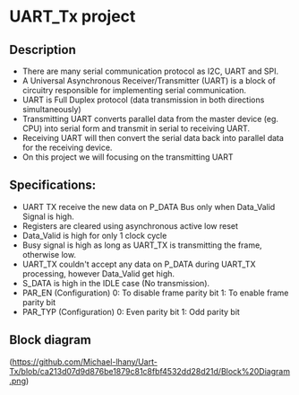 # UART_Tx project
## Description
* There are many serial communication protocol as I2C, UART and SPI.
* A Universal Asynchronous Receiver/Transmitter (UART) is a block of circuitry responsible for implementing serial communication.
* UART is Full Duplex protocol (data transmission in both directions
simultaneously)
* Transmitting UART converts parallel data from the master device (eg. CPU) into serial form and transmit in serial to receiving UART.
* Receiving UART will then convert the serial data back into parallel data for the receiving device.
* On this project we will focusing on the transmitting UART
## Specifications:
* UART TX receive the new data on P_DATA Bus only when
Data_Valid Signal is high.
* Registers are cleared using asynchronous active low reset
* Data_Valid is high for only 1 clock cycle
* Busy signal is high as long as UART_TX is transmitting the frame,
otherwise low.
* UART_TX couldn't accept any data on P_DATA during UART_TX
processing, however Data_Valid get high.
* S_DATA is high in the IDLE case (No transmission).
* PAR_EN (Configuration)
  0: To disable frame parity bit
  1: To enable frame parity bit
*  PAR_TYP (Configuration)
0: Even parity bit
1: Odd parity bit
## Block diagram
(https://github.com/Michael-lhany/Uart-Tx/blob/ca213d07d9d876be1879c81c8fbf4532dd28d21d/Block%20Diagram.png)
